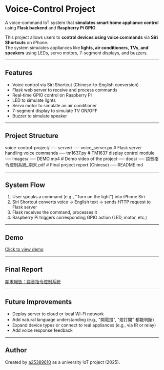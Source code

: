 # Voice-Control Project

A voice-command IoT system that **simulates smart home appliance control** using **Flask backend** and **Raspberry Pi GPIO**.

This project allows users to **control devices using voice commands** via **Siri Shortcuts** on iPhone.  
The system simulates appliances like **lights, air conditioners, TVs, and speakers** using LEDs, servo motors, 7-segment displays, and buzzers.

---

##  Features

-  Voice control via Siri Shortcut (Chinese-to-English conversion)
-  Flask web server to receive and process commands
-  Real-time GPIO control on Raspberry Pi
-  LED to simulate lights
-  Servo motor to simulate an air conditioner
-  7-segment display to simulate TV ON/OFF
-  Buzzer to simulate speaker

---

##  Project Structure

voice-control-project/
──  server/
     ──  voice_server.py # Flask server handling voice commands
     ── tm1637.py # TM1637 display control module
──  images/
     ── DEMO.mp4 # Demo video of the project
── docs/
     ── 語音指令控制系統_期末.pdf # Final project report (Chinese)
── README.md


---

## System Flow

1. User speaks a command (e.g., "Turn on the light") into iPhone Siri
2. Siri Shortcut converts voice → English text → sends HTTP request to Flask server
3. Flask receives the command, processes it
4. Raspberry Pi triggers corresponding GPIO action (LED, motor, etc.)

---

##  Demo

 [Click to view demo](./images/DEMO.mp4)

---

##  Final Report

 [期末報告：語音指令控制系統](./docs/語音指令控制系統_期末.pdf)

---

##  Future Improvements

- Deploy server to cloud or local Wi-Fi network
- Add natural language understanding (e.g., "開電燈", "燈打開" 都能判斷)
- Expand device types or connect to real appliances (e.g., via IR or relay)
- Add voice response feedback

---

##  Author

Created by [a25389610](https://github.com/a25389610) as a university IoT project (2025).



